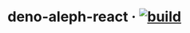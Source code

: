 # deno-aleph-react &middot; [![build](https://github.com/aegooby/deno-aleph-react/actions/workflows/deno.yml/badge.svg)](https://github.com/aegooby/deno-aleph-react/actions/workflows/deno.yml)
